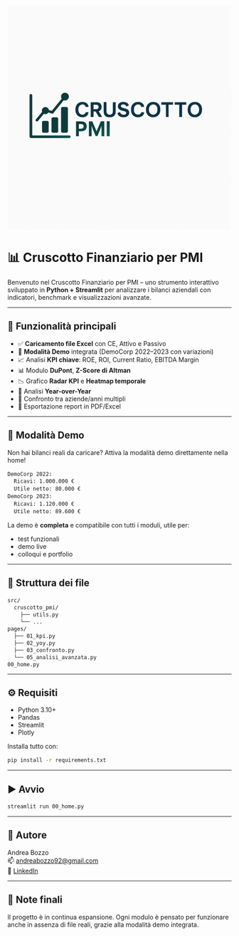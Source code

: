 ![Logo](.github/logo.png)

# 📊 Cruscotto Finanziario per PMI

Benvenuto nel Cruscotto Finanziario per PMI – uno strumento interattivo sviluppato in **Python + Streamlit** per analizzare i bilanci aziendali con indicatori, benchmark e visualizzazioni avanzate.

---

## 🚀 Funzionalità principali

- ✅ **Caricamento file Excel** con CE, Attivo e Passivo
- 🧪 **Modalità Demo** integrata (DemoCorp 2022–2023 con variazioni)
- 📈 Analisi **KPI chiave**: ROE, ROI, Current Ratio, EBITDA Margin
- 📊 Modulo **DuPont**, **Z-Score di Altman**
- 📉 Grafico **Radar KPI** e **Heatmap temporale**
- 🔁 Analisi **Year-over-Year**
- 📎 Confronto tra aziende/anni multipli
- 📝 Esportazione report in PDF/Excel

---

## 🧪 Modalità Demo

Non hai bilanci reali da caricare? Attiva la modalità demo direttamente nella home!

```bash
DemoCorp 2022:
  Ricavi: 1.000.000 €
  Utile netto: 80.000 €
DemoCorp 2023:
  Ricavi: 1.120.000 €
  Utile netto: 89.600 €
```

La demo è **completa** e compatibile con tutti i moduli, utile per:
- test funzionali
- demo live
- colloqui e portfolio

---

## 📁 Struttura dei file

```
src/
  cruscotto_pmi/
    ├── utils.py
    └── ...
pages/
  ├── 01_kpi.py
  ├── 02_yoy.py
  ├── 03_confronto.py
  └── 05_analisi_avanzata.py
00_home.py
```

---

## ⚙️ Requisiti

- Python 3.10+
- Pandas
- Streamlit
- Plotly

Installa tutto con:

```bash
pip install -r requirements.txt
```

---

## ▶️ Avvio

```bash
streamlit run 00_home.py
```

---

## 👤 Autore

Andrea Bozzo  
📫 andreabozzo92@gmail.com  
🔗 [LinkedIn](https://www.linkedin.com/in/andrea-bozzo-/)

---

## 📌 Note finali

Il progetto è in continua espansione. Ogni modulo è pensato per funzionare anche in assenza di file reali, grazie alla modalità demo integrata.
